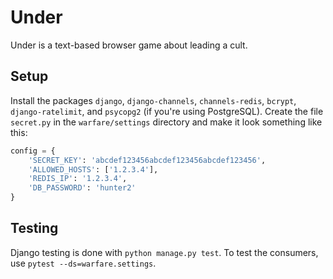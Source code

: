 # Under

Under is a text-based browser game about leading a cult.

## Setup

Install the packages `django`, `django-channels`, `channels-redis`, `bcrypt`, `django-ratelimit`, and `psycopg2` (if you're using PostgreSQL).
Create the file `secret.py` in the `warfare/settings` directory and make it look something like this:
```python
config = {
    'SECRET_KEY': 'abcdef123456abcdef123456abcdef123456',
    'ALLOWED_HOSTS': ['1.2.3.4'],
    'REDIS_IP': '1.2.3.4',
    'DB_PASSWORD': 'hunter2'
}
```

## Testing

Django testing is done with `python manage.py test`. To test the consumers, use `pytest --ds=warfare.settings`.